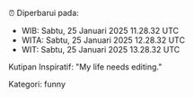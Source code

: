 ⏰ Diperbarui pada:
- WIB: Sabtu, 25 Januari 2025 11.28.32 UTC
- WITA: Sabtu, 25 Januari 2025 12.28.32 UTC
- WIT: Sabtu, 25 Januari 2025 13.28.32 UTC

Kutipan Inspiratif:
"My life needs editing."


Kategori: funny

